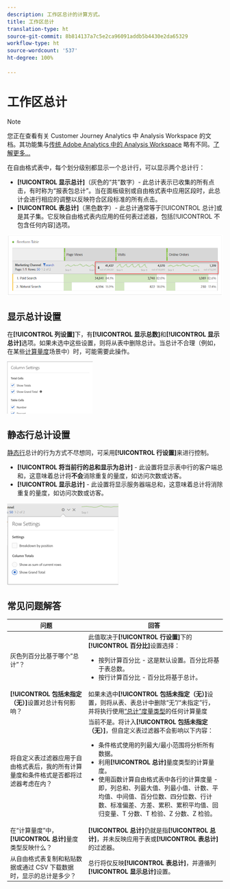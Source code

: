 ```yaml
---
description: 工作区总计的计算方式。
title: 工作区总计
translation-type: ht
source-git-commit: 8b814137a7c5e2ca96091addb5b4430e2da65329
workflow-type: ht
source-wordcount: '537'
ht-degree: 100%

---
```



# 工作区总计

>[!NOTE]
>
>您正在查看有关 Customer Journey Analytics 中 Analysis Workspace 的文档。其功能集与[传统 Adobe Analytics 中的 Analysis Workspace](https://docs.adobe.com/content/help/zh-Hans/analytics/analyze/analysis-workspace/home.html) 略有不同。[了解更多...](/help/getting-started/cja-aa.md)

在自由格式表中，每个划分级别都显示一个总计行，可以显示两个总计行：

* **[!UICONTROL 显示总计]**（灰色的“共”数字）- 此总计表示已收集的所有点击，有时称为“报表包总计”。当在面板级别或自由格式表中应用区段时，此总计会进行相应的调整以反映符合区段标准的所有点击。
* **[!UICONTROL 表总计]**（黑色数字）- 此总计通常等于[!UICONTROL 总计]或是其子集。它反映自由格式表内应用的任何表过滤器，包括[!UICONTROL 不包含任何内容]选项。

![](assets/total-row.png)

## 显示总计设置

在&#x200B;**[!UICONTROL 列设置]**&#x200B;下，有&#x200B;**[!UICONTROL 显示总数]**&#x200B;和&#x200B;**[!UICONTROL 显示总计]**&#x200B;选项。如果未选中这些设置，则将从表中删除总计。当总计不合理（例如，在某些[计算量度](https://docs.adobe.com/content/help/zh-Hans/analytics/components/calculated-metrics/calcmetrics-reference/cm-totals.html)场景中）时，可能需要此操作。

![](assets/column-settings-total.png)

## 静态行总计设置

[静态行](/help/analysis-workspace/visualizations/freeform-table/column-row-settings/manual-vs-dynamic-rows.md)总计的行为方式不尽想同，可采用&#x200B;**[!UICONTROL 行设置]**&#x200B;来进行控制。

* **[!UICONTROL 将当前行的总和显示为总计]** - 此设置将显示表中行的客户端总和，这意味着总计将&#x200B;**不会**&#x200B;消除重复的量度，如访问次数或访客。
* **[!UICONTROL 显示总计]** - 此设置将显示服务器端总和，这意味着总计将消除重复的量度，如访问次数或访客。

![](assets/static-rows.png)

## 常见问题解答

| 问题 | 回答 |
|---|---|
| 灰色列百分比基于哪个“总计”？ | 此值取决于&#x200B;**[!UICONTROL 行设置]**&#x200B;下的&#x200B;**[!UICONTROL 百分比]**&#x200B;设置选择：<ul><li>按列计算百分比 - 这是默认设置。百分比将基于表总数。</li><li>按行计算百分比 - 百分比将基于总计。</li></ul> |
| **[!UICONTROL 包括未指定（无）]**&#x200B;设置对总计有何影响？ | 如果未选中&#x200B;**[!UICONTROL 包括未指定（无）]**&#x200B;设置，则将从表、表总计中删除“无”/“未指定”行，并将执行使用[“总计”度量类型](https://docs.adobe.com/content/help/zh-Hans/analytics/components/calculated-metrics/calcmetric-workflow/m-metric-type-alloc.html)的任何计算量度 |
| 将自定义表过滤器应用于自由格式表后，我的所有计算量度和条件格式是否都将过滤器考虑在内？ | 当前不是。将计入&#x200B;**[!UICONTROL 包括未指定（无）]**，但自定义表过滤器不会影响以下内容：<ul><li>条件格式使用的列最大/最小范围将分析所有数据。</li><li>利用&#x200B;**[!UICONTROL 总计]**&#x200B;量度类型的计算量度。</li><li>使用函数计算自由格式表中各行的计算度量 - 即，列总和、列最大值、列最小值、计数、平均值、中间值、百分位数、四分位数、行计数、标准偏差、方差、累积、累积平均值、回归变量、T 分数、T 检验、Z 分数、Z 检验。</li></ul> |
| 在“计算量度”中，**[!UICONTROL 总计]**&#x200B;量度类型反映什么？ | **[!UICONTROL 总计]**&#x200B;仍就是指&#x200B;**[!UICONTROL 总计]**，并未反映应用于表或&#x200B;**[!UICONTROL 表总计]**&#x200B;的过滤器。 |
| 从自由格式表复制和粘贴数据或通过 CSV 下载数据时，显示的总计是多少？ | 总行将仅反映&#x200B;**[!UICONTROL 表总计]**，并遵循列&#x200B;**[!UICONTROL 显示总计]**&#x200B;设置。 |

